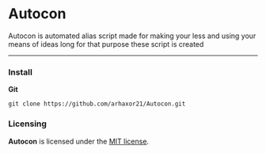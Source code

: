 # Autocon
      
Autocon is automated alias script made for making your less and using your means of ideas long for that purpose these script is created

- - -

### Install


**Git**
```
git clone https://github.com/arhaxor21/Autocon.git
```

### Licensing

**Autocon** is licensed under the [MIT license](LICENSE).



